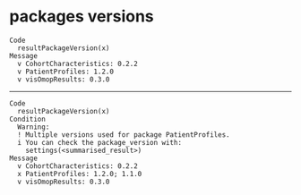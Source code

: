 # packages versions

    Code
      resultPackageVersion(x)
    Message
      v CohortCharacteristics: 0.2.2
      v PatientProfiles: 1.2.0
      v visOmopResults: 0.3.0

---

    Code
      resultPackageVersion(x)
    Condition
      Warning:
      ! Multiple versions used for package PatientProfiles.
      i You can check the package_version with:
        settings(<summarised_result>)
    Message
      v CohortCharacteristics: 0.2.2
      x PatientProfiles: 1.2.0; 1.1.0
      v visOmopResults: 0.3.0

